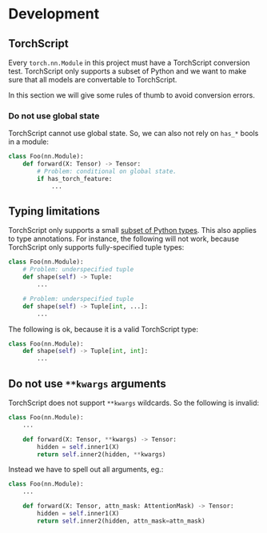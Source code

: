 # Development

## TorchScript

Every `torch.nn.Module` in this project must have a TorchScript conversion test.
TorchScript only supports a subset of Python and we want to make sure that all
models are convertable to TorchScript.

In this section we will give some rules of thumb to avoid conversion errors.

### Do not use global state

TorchScript cannot use global state. So, we can also not rely on `has_*` bools
in a module:

```python
class Foo(nn.Module):
    def forward(X: Tensor) -> Tensor:
        # Problem: conditional on global state.
        if has_torch_feature:
            ...
```

## Typing limitations

TorchScript only supports a small [subset of Python types](https://pytorch.org/docs/stable/jit_language_reference.html#supported-type).
This also applies to type annotations. For instance, the following will not work, because
TorchScript only supports fully-specified tuple types:

```python
class Foo(nn.Module):
    # Problem: underspecified tuple
    def shape(self) -> Tuple:
        ...

    # Problem: underspecified tuple
    def shape(self) -> Tuple[int, ...]:
        ...
```

The following is ok, because it is a valid TorchScript type:

```python
class Foo(nn.Module):
    def shape(self) -> Tuple[int, int]:
        ...
```

## Do not use `**kwargs` arguments

TorchScript does not support `**kwargs` wildcards. So the following is
invalid:

```python
class Foo(nn.Module):
    ...

    def forward(X: Tensor, **kwargs) -> Tensor:
        hidden = self.inner1(X)
        return self.inner2(hidden, **kwargs)

```

Instead we have to spell out all arguments, eg.:

```python
class Foo(nn.Module):
    ...

    def forward(X: Tensor, attn_mask: AttentionMask) -> Tensor:
        hidden = self.inner1(X)
        return self.inner2(hidden, attn_mask=attn_mask)

```
